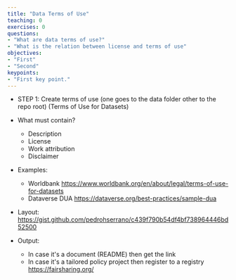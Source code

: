 ```yaml
---
title: "Data Terms of Use"
teaching: 0
exercises: 0
questions:
- "What are data terms of use?"
- "What is the relation between license and terms of use"
objectives:
- "First"
- "Second"
keypoints:
- "First key point."
---
```



- STEP 1: Create terms of use (one goes to the data folder other to the repo root)
 (Terms of Use for Datasets)

 - What must contain?
    - Description
    - License
    - Work attribution
    - Disclaimer
 - Examples:
 	- Worldbank https://www.worldbank.org/en/about/legal/terms-of-use-for-datasets
 	- Dataverse DUA https://dataverse.org/best-practices/sample-dua

- Layout: https://gist.github.com/pedrohserrano/c439f790b54df4bf738964446bd52500

- Output:
	- In case it's a document (README) then get the link
	- In case it's a tailored policy project then register to a registry https://fairsharing.org/

